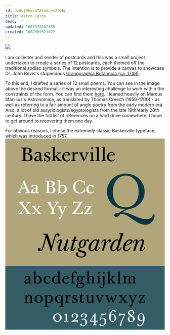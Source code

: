 ```yaml
---
id: dv4qj9hqz478tmdcvs29zbp
title: Astro Cards
desc: ''
updated: 1687970382355
created: 1687969521827
---
```

![](assets/postcard-pisces.png.png)

I am collector and sender of postcards and this was a small project undertaken to create a series of 12 postcards, each themed off the traditional zodiac symbols. The intention is to provide a canvas to showcase Dr. John Bevis's stupendous [Uranographia Britannica (ca. 1749)](https://publicdomainreview.org/collection/bevis-uranographia).


To this end, I drafted a series of 12 small poems. You can see in the image above the desired format - it was an interesting challenge to work within the constraints of the form. You can find them [here](projects.astro-cards.poems). I leaned heavily on Marcus Manilius's Astronomica, as translated by Thomas Creech (1659-1700) - as well as referring to a fair amount of anglo poetry from the early modern era. Also, a lot of old assyriologists/egyptologists from the late 19th/early 20th century. I have the full list of references on a hard drive somewhere, I hope to get around to recovering them one day.

For obvious reasons, I chose the extremely classic Baskerville typeface, which was introduced in 1757.
![Baskerville](assets/baskerville.png)
